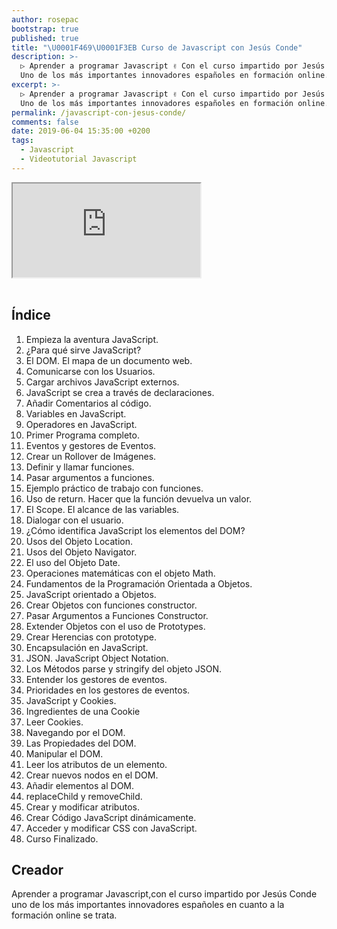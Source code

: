 ```yaml
---
author: rosepac
bootstrap: true
published: true
title: "\U0001F469‍\U0001F3EB Curso de Javascript con Jesús Conde"
description: >-
  ▷ Aprender a programar Javascript ✌️ Con el curso impartido por Jesús Conde ⭐️
  Uno de los más importantes innovadores españoles en formación online.
excerpt: >-
  ▷ Aprender a programar Javascript ✌️ Con el curso impartido por Jesús Conde ⭐️
  Uno de los más importantes innovadores españoles en formación online.
permalink: /javascript-con-jesus-conde/
comments: false
date: 2019-06-04 15:35:00 +0200
tags:
  - Javascript
  - Videotutorial Javascript
---
```


<div class="embed-responsive embed-responsive-16by9">
  <iframe class="embed-responsive-item" src="https://www.youtube-nocookie.com/embed/videoseries?list=PLTlBeKQnFKtIU7Ap4jNX513lI1bC9m01X" allowfullscreen></iframe>
</div><br/>

## Índice

1. Empieza la aventura JavaScript.
2. ¿Para qué sirve JavaScript?
3. El DOM. El mapa de un documento web.
4. Comunicarse con los Usuarios.
5. Cargar archivos JavaScript externos.
6. JavaScript se crea a través de declaraciones.
7. Añadir Comentarios al código.
8. Variables en JavaScript.
9. Operadores en JavaScript.
10. Primer Programa completo.
11. Eventos y gestores de Eventos.
12. Crear un Rollover de Imágenes.
13. Definir y llamar funciones.
14. Pasar argumentos a funciones.
15. Ejemplo práctico de trabajo con funciones.
16. Uso de return. Hacer que la función devuelva un valor.
17. El Scope. El alcance de las variables.
18. Dialogar con el usuario.
19. ¿Cómo identifica JavaScript los elementos del DOM?
20. Usos del Objeto Location.
21. Usos del Objeto Navigator.
22. El uso del Objeto Date.
23. Operaciones matemáticas con el objeto Math.
24. Fundamentos de la Programación Orientada a Objetos.
25. JavaScript orientado a Objetos.
26. Crear Objetos con funciones constructor.
27. Pasar Argumentos a Funciones Constructor.
28. Extender Objetos con el uso de Prototypes.
29. Crear Herencias con prototype.
30. Encapsulación en JavaScript.
31. JSON. JavaScript Object Notation.
32. Los Métodos parse y stringify del objeto JSON.
33. Entender los gestores de eventos.
34. Prioridades en los gestores de eventos.
35. JavaScript y Cookies.
36. Ingredientes de una Cookie
37. Leer Cookies.
38. Navegando por el DOM.
39. Las Propiedades del DOM.
40. Manipular el DOM.
41. Leer los atributos de un elemento.
42. Crear nuevos nodos en el DOM.
43. Añadir elementos al DOM.
44. replaceChild y removeChild.
45. Crear y modificar atributos.
46. Crear Código JavaScript dinámicamente.
47. Acceder y modificar CSS con JavaScript.
48. Curso Finalizado.

## Creador

Aprender a programar Javascript,con el curso impartido por Jesús Conde uno de los más importantes innovadores españoles en cuanto a la formación online se trata.